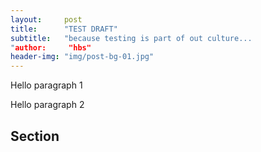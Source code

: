 ```yaml
---
layout:     post
title:      "TEST DRAFT"
subtitle:   "because testing is part of out culture...
"author:     "hbs"
header-img: "img/post-bg-01.jpg"
---
```

<p>Hello paragraph 1</p>

<p>Hello paragraph 2</p>

<h2 class="section-heading">Section</h2>
